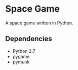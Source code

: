 Space Game
==========

A space game written in Python.

Dependencies
------------

* Python 2.7
* pygame
* pymunk

